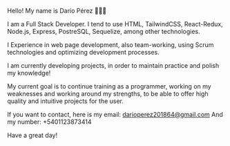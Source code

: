 Hello! My name is Darío Pérez 👩🏾‍💻

I am a Full Stack Developer. I tend to use HTML, TailwindCSS, React-Redux, Node.js, Express, PostreSQL, Sequelize, among other technologies. 

I Experience in web page development, also team-working, using Scrum technologies and optimizing development processes.

I am currently developing projects, in order to maintain practice and polish my knowledge!

My current goal is to continue training as a programmer, working on my weaknesses and working around my strengths, to be able to offer high quality and intuitive projects for the user.

If you want to contact, here is my email:
darioperez201864@gmail.com
And my number:
+5401123873414

Have a great day!
